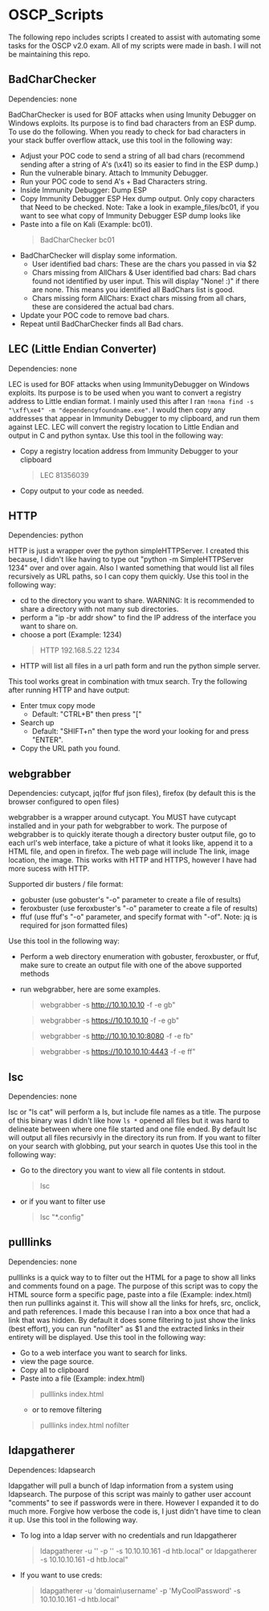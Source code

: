 # OSCP_Scripts
The following repo includes scripts I created to assist with automating some tasks for the OSCP v2.0 exam.
All of my scripts were made in bash.
I will not be maintaining this repo.

## BadCharChecker
Dependencies: none

BadCharChecker is used for BOF attacks when using Imunity Debugger on Windows exploits.
Its purpose is to find bad characters from an ESP dump. To use do the following.
When you ready to check for bad characters in your stack buffer overflow attack, 
use this tool in the following way:

- Adjust your POC code to send a string of all bad chars (recommend sending after a string of A's (\x41) so its easier to find in the ESP dump.)
- Run the vulnerable binary. Attach to Immunity Debugger.
- Run your POC code to send A's + Bad Characters string.
- Inside Immunity Debugger: Dump ESP 
- Copy Immunity Debugger ESP Hex dump output. Only copy characters that Need to be checked. 
  Note: Take a look in example_files/bc01, if you want to see what copy of Immunity Debugger ESP dump looks like
- Paste into a file on Kali (Example: bc01).
    > BadCharChecker bc01
- BadCharChecker will display some information.
    - User identified bad chars: These are the chars you passed in via $2
    - Chars missing from AllChars & User identified bad chars: Bad chars found not identified by user input. 
      This will display "None! :)" if there are none. This means you identified all BadChars list is good.
    - Chars missing form AllChars: Exact chars missing from all chars, these are considered the actual bad chars. 
- Update your POC code to remove bad chars.
- Repeat until BadCharChecker finds all Bad chars.


## LEC (Little Endian Converter)
Dependencies: none

LEC is used for BOF attacks when using ImmunityDebugger on Windows exploits.
Its purpose is to be used when you want to convert a registry address to Little endian format.
I mainly used this after I ran `!mona find -s "\xff\xe4" -m "dependencyfoundname.exe"`. I would
then copy any addresses that appear in Immunity Debugger to my clipboard, and run them against LEC.
LEC will convert the registry location to Little Endian and output in C and python syntax.
Use this tool in the following way:

- Copy a registry location address from Immunity Debugger to your clipboard
    > LEC 81356039
- Copy output to your code as needed.

## HTTP
Dependencies: python

HTTP is just a wrapper over the python simpleHTTPServer. I created this because, I didn't like having to type out "python -m SimpleHTTPServer 1234" over and over again.
Also I wanted something that would list all files recursively as URL paths, so I can copy them quickly.
Use this tool in the following way:
- cd to the directory you want to share. WARNING: It is recommended to share a directory with not many sub directories.
- perform a "ip -br addr show" to find the IP address of the interface you want to share on.
- choose a port (Example: 1234)
    > HTTP 192.168.5.22 1234
- HTTP will list all files in a url path form and run the python simple server.

This tool works great in combination with tmux search. Try the following after running HTTP and have output:
- Enter tmux copy mode 
    - Default: "CTRL+B" then press "["
- Search up
    - Default: "SHIFT+n" then type the word your looking for and press "ENTER". 
- Copy the URL path you found.

## webgrabber
Dependencies: cutycapt, jq(for ffuf json files), firefox (by default this is the browser configured to open files)

webgrabber is a wrapper around cutycapt. You MUST have cutycapt installed and in your path for webgrabber to work. 
The purpose of webgrabber is to quickly iterate though a directory buster output file, go to each url's web interface,
take a picture of what it looks like, append it to a HTML file, and open in firefox. The web page will include
The link, image location, the image. This works with HTTP and HTTPS, however I have had more sucess with HTTP. 

Supported dir busters / file format:
- gobuster (use gobuster's "-o" parameter to create a file of results)
- feroxbuster (use feroxbuster's "-o" parameter to create a file of results)
- ffuf (use ffuf's "-o" parameter, and specify format with "-of". Note: jq is required for json formatted files)

Use this tool in the following way:
- Perform a web directory enumeration with gobuster, feroxbuster, or ffuf, make sure to create an output file with one of the above supported methods
- run webgrabber, here are some examples.
    > webgrabber -s http://10.10.10.10 -f <gobusterfile> -e gb"

    > webgrabber -s https://10.10.10.10 -f <gobusterfile> -e gb"

    > webgrabber -s http://10.10.10.10:8080 -f <feroxbusterfile> -e fb"

    > webgrabber -s https://10.10.10.10:4443 -f <ffuf csv file> -e ff"

## lsc
Dependencies: none

lsc or "ls cat" will perform a ls, but include file names as a title. 
The purpose of this binary was I didn't like how `ls *` opened all files but it was hard to delineate between 
where one file started and one file ended. By default lsc will output all files recursivly in the directory its run from.
If you want to filter on your search with globbing, put your search in quotes
Use this tool in the following way:
- Go to the directory you want to view all file contents in stdout.
    > lsc
- or if you want to filter use
    > lsc "*.config"

## pulllinks
Dependencies: none

pulllinks is a quick way to to filter out the HTML for a page to show all links and comments found on a page. 
The purpose of this script was to copy the HTML source form a specific page, paste into a file (Example: index.html)
then run pulllinks against it. This will show all the links for hrefs, src, onclick, and path references. 
I made this because I ran into a box once that had a link that was hidden. 
By default it does some filtering to just show the links (best effort), you can run "nofilter" as $1 and the extracted links
in their entirety will be displayed.
Use this tool in the following way:
- Go to a web interface you want to search for links.
- view the page source.
- Copy all to clipboard
- Paste into a file (Example: index.html)
    > pulllinks index.html
    - or to remove filtering
    > pulllinks index.html nofilter

## ldapgatherer
Dependences: ldapsearch

ldapgather will pull a bunch of ldap information from a system using ldapsearch. 
The purpose of this script was mainly to gather user account "comments" to see if passwords were in there.
However I expanded it to do much more. Forgive how verbose the code is, I just didn't have time to clean it up.
Use this tool in the following way.
- To log into a ldap server with no credentials and run ldapgatherer
    > ldapgatherer -u '' -p '' -s 10.10.10.161 -d htb.local"
    or
    > ldapgatherer -s 10.10.10.161 -d htb.local"
- If you want to use creds:
    > ldapgatherer -u 'domain\username' -p 'MyCoolPassword' -s 10.10.10.161 -d htb.local"
    
